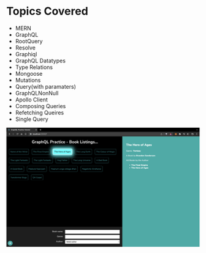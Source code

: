 # Topics Covered
- MERN
- GraphQL
- RootQuery
- Resolve
- Graphiql
- GraphQL Datatypes
- Type Relations
- Mongoose
- Mutations
- Query(with paramaters)
- GraphQLNonNull
- Apollo Client
- Composing Queries
- Refetching Queires
- Single Query


![Project Output Screenshot](https://github.com/hareesh-r/GraphQL/blob/main/Screenshot%202023-01-04%20at%204.52.39%20PM.png)
